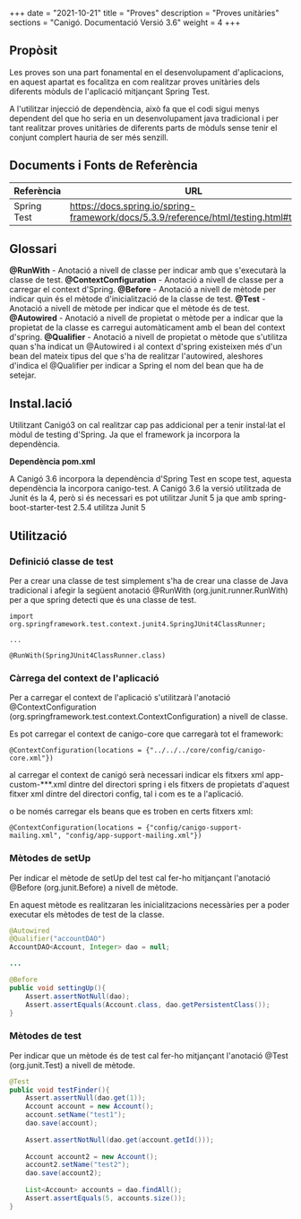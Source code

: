 +++
date        = "2021-10-21"
title       = "Proves"
description = "Proves unitàries"
sections    = "Canigó. Documentació Versió 3.6"
weight      = 4
+++

## Propòsit

Les proves son una part fonamental en el desenvolupament d'aplicacions, en aquest apartat es focalitza en com realitzar proves unitàries dels diferents mòduls de l'aplicació mitjançant Spring Test.

A l'utilitzar injecció de dependència, això fa que el codi sigui menys dependent del que ho seria en un desenvolupament java tradicional i per tant realitzar proves unitàries de diferents parts de mòduls sense tenir el conjunt complert hauria de ser més senzill.

## Documents i Fonts de Referència

Referència | URL
---------- | ---
Spring Test | https://docs.spring.io/spring-framework/docs/5.3.9/reference/html/testing.html#testing

## Glossari

**@RunWith** - Anotació a nivell de classe per indicar amb que s'executarà la classe de test.
**@ContextConfiguration** - Anotació a nivell de classe per a carregar el context d'Spring.
**@Before** - Anotació a nivell de mètode per indicar quin és el mètode d'inicialització de la classe de test.
**@Test** - Anotació a nivell de mètode per indicar que el mètode és de test.
**@Autowired** - Anotació a nivell de propietat o mètode per a indicar que la propietat de la classe es carregui automàticament amb el bean del context d'spring.
**@Qualifier** - Anotació a nivell de propietat o mètode que s'utilitza quan s'ha indicat un @Autowired i al context d'spring existeixen més d'un bean del mateix tipus del que s'ha de realitzar l'autowired, aleshores d'indica el @Qualifier per indicar a Spring el nom del bean que ha de setejar.

## Instal.lació

Utilitzant Canigó3 on cal realitzar cap pas addicional per a tenir instal·lat el mòdul de testing d'Spring. Ja que el framework ja incorpora la dependència.

**Dependència pom.xml**

A Canigó 3.6 incorpora la dependència d'Spring Test en scope test, aquesta dependència la incorpora canigo-test. A Canigó 3.6 la versió utilitzada de Junit és la 4, però si és necessari es pot utilitzar Junit 5 ja que amb spring-boot-starter-test 2.5.4 utilitza Junit 5

## Utilització

### Definició classe de test

Per a crear una classe de test simplement s'ha de crear una classe de Java tradicional i afegir la següent anotació @RunWith (org.junit.runner.RunWith) per a que spring detecti que és una classe de test.

```
import org.springframework.test.context.junit4.SpringJUnit4ClassRunner;

...

@RunWith(SpringJUnit4ClassRunner.class)
```

### Càrrega del context de l'aplicació

Per a carregar el context de l'aplicació s'utilitzarà l'anotació @ContextConfiguration (org.springframework.test.context.ContextConfiguration) a nivell de classe.

Es pot carregar el context de canigo-core que carregarà tot el framework:

```
@ContextConfiguration(locations = {"../../../core/config/canigo-core.xml"})
```


al carregar el context de canigó serà necessari indicar els fitxers xml app-custom-***.xml dintre del directori spring i els fitxers de propietats d'aquest fitxer xml dintre del directori config, tal i com es te a l'aplicació.

o be només carregar els beans que es troben en certs fitxers xml:

```
@ContextConfiguration(locations = {"config/canigo-support-mailing.xml", "config/app-support-mailing.xml"})
```

### Mètodes de setUp

Per indicar el mètode de setUp del test cal fer-ho mitjançant l'anotació @Before (org.junit.Before) a nivell de mètode.

En aquest mètode es realitzaran les inicialitzacions necessàries per a poder executar els mètodes de test de la classe.

```java
@Autowired
@Qualifier("accountDAO")
AccountDAO<Account, Integer> dao = null;

...

@Before
public void settingUp(){
	Assert.assertNotNull(dao);
	Assert.assertEquals(Account.class, dao.getPersistentClass());
}
```

### Mètodes de test

Per indicar que un mètode és de test cal fer-ho mitjançant l'anotació @Test (org.junit.Test) a nivell de mètode.

```java
@Test
public void testFinder(){		
	Assert.assertNull(dao.get(1));
	Account account = new Account();
	account.setName("test1");
	dao.save(account);
	
	Assert.assertNotNull(dao.get(account.getId()));
	
	Account account2 = new Account();
	account2.setName("test2");
	dao.save(account2);
	
	List<Account> accounts = dao.findAll();
	Assert.assertEquals(5, accounts.size());
}
```

